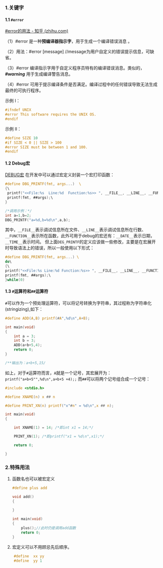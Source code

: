### 1.关键字
#### 1.1 `#error`
[#error的用法 - 知乎 (zhihu.com)](https://zhuanlan.zhihu.com/p/28003543)


（1）#error 是一种**预编译器指示字**，用于生成一个编译错误消息 。

（2）用法：#error [message] //message为用户自定义的错误提示信息，可缺省。

（3）#error 编译指示字用于自定义程序员特有的编译错误消息。类似的，_**#warning**_ 用于生成编译警告消息。

（4）#error 可用于提示编译条件是否满足。编译过程中的任何错误导致无法生成最终的可执行程序。

示例 Ⅰ：
```c
#ifndef UNIX
#error This software requires the UNIX OS.
#endif
```

示例 Ⅱ：

```c
#define SIZE 10
#if SIZE < 0 || SIZE > 100
#error SIZE must be between 1 and 100.
#endif
```

#### 1.2 Debug宏
[DEBUG宏](https://mp.weixin.qq.com/s/dYICW5Yc2V0vBpLQOpkDJw)
在开发中可以通过宏定义封装一个宏打印函数：
```c
#define DBG_PRINTF(fmt, args...)  \  
{\  
 printf("<<File:%s  Line:%d  Function:%s>> ", __FILE__, __LINE__, __FUNCTION__);\  
 printf(fmt, ##args);\  
}

/*调用示例：*/
int a=1,b=2;
DBG_PRINTF("a=%d,b=%d\n",a,b);
```
其中，`__FILE__`表示调试信息所在文件、`__LINE__`表示调试信息所在行数、`__FUNCTION__`表示所在函数，此外可用于debug的宏还有：`__DATE__`表示日期，`__TIME__`表示时间。
但上面`DEG_PRINTF`的定义应该做一些修改，主要是在宏展开时导致语法上的错误，所以一般使用以下形式：
```c
#define DBG_PRINTF(fmt, args...) \  
do\  
{\  
printf("<<File:%s Line:%d Function:%s>> ", __FILE__, __LINE__, __FUNCTION__);\  
printf(fmt, ##args);\  
}while(0)
```

#### 1.3 `#`运算符和`##`运算符
`#`可以作为一个预处理运算符，可以将记号转换为字符串，其过程称为字符串化(stringizing),如下：
```c
#define ADD(A,B) printf(#A",%d\n",A+B);

int main(void)
{
    int a = 3;
    int b = 3;
    ADD(a+b+5,4);
    return 0;
}

/**输出为：a+b+5,15/
```
如上，对于`#`运算符而言，`A`就是一个记号，其宏展开为：`printf("a+b+5"",%d\n",a+b+5 +4);;`
而`##`可以将两个记号组合成一个记号：
```c
#include <stdio.h>

#define XNAME(n) x ## n

#define PRINT_XN(n) printf("x"#n" = %d\n",x ## n);

int main(void)
{

    int XNAME(1) = 14; /*即int x1 = 14;*/

    PRINT_XN(1); /*即printf("x1 = %d\n",x1);*/

    return 0;

}
```
   



### 2.特殊用法
1. 函数名也可以被宏定义

   ```c
   #define plus add
   
   void add()
   {
       
   }
   
   int main(void)
   {
       plus();//此时仍是调用add函数
       return 0;
   }
   ```

2. 宏定义可以不用顾忌先后顺序。
```c
	#define  xx yy
	#define  yy 1
```


